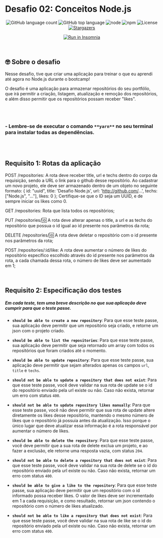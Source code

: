 <h1>Desafio 02: Conceitos Node.js</h1>

<p align="center">
  <img alt="GitHub language count" src="https://img.shields.io/github/languages/count/FernandoGurgel/gostack-desafio-conceitos-ndodes">

  <img alt="GitHub top language" src="https://img.shields.io/github/languages/top/FernandoGurgel/gostack-desafio-conceitos-ndodes">

  <img alt="node" src="https://img.shields.io/badge/node-10.15.0-blue">

  <img alt="npm" src="https://img.shields.io/badge/npm-v6.3.0-red">  

  <img alt="License" src="https://img.shields.io/badge/license-MIT-%2304D361">

  <a href="https://github.com/FernandoGurgel/gostack-desafio-conceitos-ndodes/stargazers">

  <img alt="Stargazers" src="https://img.shields.io/github/stars/FernandoGurgel/gostack-desafio-conceitos-ndodes?style=social">
  </a>
</p>

<p align="center">
  <a href="https://insomnia.rest/run/?label=Gostack%20desafio%20-%20conceitos%20nodejs&uri=https%3A%2F%2Fraw.githubusercontent.com%2FFernandoGurgel%2Fgostack-desafio-conceitos-ndodes%2Fmaster%2FInsomnia-conceitos-nodejs.json" target="_blank"><img src="https://insomnia.rest/images/run.svg" alt="Run in Insomnia"></a>
</p>
<br>

## 🤓 Sobre o desafio

Nesse desafio, tive que criar uma aplicação para treinar o que eu aprendi até agora no Node.js durante o bootcamp!

O desafio é uma aplicação para armazenar repositórios do seu portfólio, que irá permitir a criação, listagem, atualização e remoção dos repositórios, e além disso permitir que os repositórios possam receber "likes".

<br><br>
### - Lembre-se de executar o comando `**yarn**` no seu terminal para instalar todas as dependências.
<br><br>
## Requisito 1: Rotas da aplicação

POST /repositories: A rota deve receber title, url e techs dentro do corpo da requisição, sendo a URL o link para o github desse repositório. Ao cadastrar um novo projeto, ele deve ser armazenado dentro de um objeto no seguinte formato: { id: "uuid", title: 'Desafio Node.js', url: 'http://github.com/...', techs: ["Node.js", "..."], likes: 0 }; Certifique-se que o ID seja um UUID, e de sempre iniciar os likes como 0.

GET /repositories: Rota que lista todos os repositórios;

PUT /repositories/:id: A rota deve alterar apenas o title, a url e as techs do repositório que possua o id igual ao id presente nos parâmetros da rota;

DELETE /repositories/:id: A rota deve deletar o repositório com o id presente nos parâmetros da rota;

POST /repositories/:id/like: A rota deve aumentar o número de likes do repositório específico escolhido através do id presente nos parâmetros da rota, a cada chamada dessa rota, o número de likes deve ser aumentado em 1;

<br>

## Requisito 2: Especificação dos testes

##### Em cada teste, tem uma breve descrição no que sua aplicação deve cumprir para que o teste passe.

- **`should be able to create a new repository`**: Para que esse teste passe, sua aplicação deve permitir que um repositório seja criado, e retorne um json com o projeto criado.

- **`should be able to list the repositories`**: Para que esse teste passe, sua aplicação deve permitir que seja retornado um array com todos os repositórios que foram criados até o momento.

- **`should be able to update repository`**: Para que esse teste passe, sua aplicação deve permitir que sejam alterados apenas os campos `url`, `title` e `techs`.

- **`should not be able to update a repository that does not exist`**: Para que esse teste passe, você deve validar na sua rota de update se o id do repositório enviado pela url existe ou não. Caso não exista, retornar um erro com status `400`.

- **`should not be able to update repository likes manually`**: Para que esse teste passe, você não deve permitir que sua rota de update altere diretamente os likes desse repositório, mantendo o mesmo número de likes que o repositório já possuia antes da atualização. Isso porque o único lugar que deve atualizar essa informação é a rota responsável por aumentar o número de likes.

- **`should be able to delete the repository`**: Para que esse teste passe, você deve permitir que a sua rota de delete exclua um projeto, e ao fazer a exclusão, ele retorne uma resposta vazia, com status `204`.

- **`should not be able to delete a repository that does not exist`**: Para que esse teste passe, você deve validar na sua rota de delete se o id do repositório enviado pela url existe ou não. Caso não exista, retornar um erro com status `400`.

- **`should be able to give a like to the repository`**: Para que esse teste passe, sua aplicação deve permitir que um repositório com o id informado possa receber likes. O valor de likes deve ser incrementado em 1 a cada requisição, e como resultado, retornar um json contendo o repositório com o número de likes atualizado.

- **`should not be able to like a repository that does not exist`**: Para que esse teste passe, você deve validar na sua rota de like se o id do repositório enviado pela url existe ou não. Caso não exista, retornar um erro com status `400`.

